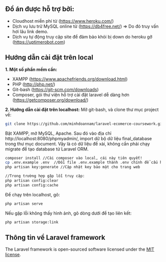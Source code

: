## Đồ án được hỗ trợ bởi:
- Cloudhost miễn phí từ (https://www.heroku.com/)
- Dịch vụ lưu trữ MySQL online từ (https://db4free.net/) => Do đó truy vấn hơi lâu link demo.
- Dịch vụ tự động truy cập site để đảm bảo khỏi bị down do heroku gỡ (https://uptimerobot.com)

## Hướng dẫn cài đặt trên local
**1. Một số phần mềm cần:**
- XAMPP (https://www.apachefriends.org/download.html)
- PHP (http://php.net/)
- Git-bash (https://git-scm.com/downloads)
- Composer, gói thư viện hỗ trợ cài đặt laravel dễ dàng hơn (https://getcomposer.org/download/)

**2. Hướng dẫn cài đặt trên localhost:**
Mở git-bash, và clone thư mục project về:
```bash
git clone https://github.com/minhdoannam/laravel-ecomerce-coursework.git
```

Bật XAMPP, mở MySQL, Apache. Sau đó vào địa chỉ http://localhost:8080/phpmyadmin/, import dữ bộ dữ liệu final_database trong thư mục document. Vậy là có dữ liệu để xài, không cần phải chạy migrate để tạo database từ Laravel ORM.

```bash
composer install //Cài composer vào local, cái này tiên quyết!
cp .env.example .env  //Đổi file .env.example thành .env chính để cấu hình
php artisan key:generate //Cập nhật key bảo mật cho trang web

//Trong trường hợp gặp lỗi truy cập:
php artisan config:clear
php artisan config:cache
```

Để chạy trên localhost, gõ:
```bash
php artisan serve
```

Nếu gặp lỗi không thấy hình ảnh, gõ dòng dưới để tạo liên kết:
```bash
php artisan storage:link
```

## Thông tin về Laravel framework

The Laravel framework is open-sourced software licensed under the [MIT license](https://opensource.org/licenses/MIT).

